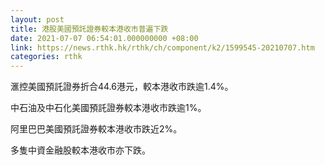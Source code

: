 ```yaml
---
layout: post
title: 港股美國預託證券較本港收市普遍下跌
date: 2021-07-07 06:54:01.000000000 +08:00
link: https://news.rthk.hk/rthk/ch/component/k2/1599545-20210707.htm
categories: rthk
---
```


滙控美國預託證券折合44.6港元，較本港收市跌逾1.4%。

中石油及中石化美國預託證券較本港收市跌逾1%。

阿里巴巴美國預託證券較本港收市跌近2%。

多隻中資金融股較本港收市亦下跌。
